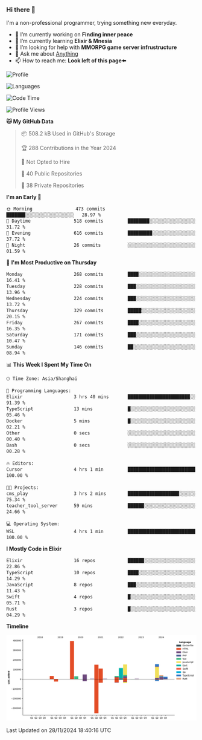 ### Hi there 👋

I'm a non-professional programmer, trying something new everyday.

<!--
**dyzdyz010/dyzdyz010** is a ✨ _special_ ✨ repository because its `README.md` (this file) appears on your GitHub profile.
-->

- 🔭 I’m currently working on **Finding inner peace**
- 🌱 I’m currently learning **Elixir & Mnesia**
- 🤔 I’m looking for help with **MMORPG game server infrustructure**
- 💬 Ask me about [Anything](https://github.com/dyzdyz010/dyzdyz010/issues)
- 📫 How to reach me: **Look left of this page⬅️**

<!-- - 👯 I’m looking to collaborate on
- 😄 Pronouns: ...
- ⚡ Fun fact: ...
 -->
 
![Profile](https://github-readme-stats.vercel.app/api?username=dyzdyz010&count_private=true&show_icons=true&theme=dracula)

![Languages](https://github-readme-stats.vercel.app/api/top-langs/?username=dyzdyz010&layout=compact&theme=dracula)

<!--START_SECTION:waka-->
![Code Time](http://img.shields.io/badge/Code%20Time-1%2C838%20hrs%2010%20mins-blue)

![Profile Views](http://img.shields.io/badge/Profile%20Views-0-blue)

**🐱 My GitHub Data** 

> 📦 508.2 kB Used in GitHub's Storage 
 > 
> 🏆 288 Contributions in the Year 2024
 > 
> 🚫 Not Opted to Hire
 > 
> 📜 40 Public Repositories 
 > 
> 🔑 38 Private Repositories 
 > 
**I'm an Early 🐤** 

```text
🌞 Morning                473 commits         ███████░░░░░░░░░░░░░░░░░░   28.97 % 
🌆 Daytime                518 commits         ████████░░░░░░░░░░░░░░░░░   31.72 % 
🌃 Evening                616 commits         █████████░░░░░░░░░░░░░░░░   37.72 % 
🌙 Night                  26 commits          ░░░░░░░░░░░░░░░░░░░░░░░░░   01.59 % 
```
📅 **I'm Most Productive on Thursday** 

```text
Monday                   268 commits         ████░░░░░░░░░░░░░░░░░░░░░   16.41 % 
Tuesday                  228 commits         ███░░░░░░░░░░░░░░░░░░░░░░   13.96 % 
Wednesday                224 commits         ███░░░░░░░░░░░░░░░░░░░░░░   13.72 % 
Thursday                 329 commits         █████░░░░░░░░░░░░░░░░░░░░   20.15 % 
Friday                   267 commits         ████░░░░░░░░░░░░░░░░░░░░░   16.35 % 
Saturday                 171 commits         ███░░░░░░░░░░░░░░░░░░░░░░   10.47 % 
Sunday                   146 commits         ██░░░░░░░░░░░░░░░░░░░░░░░   08.94 % 
```


📊 **This Week I Spent My Time On** 

```text
🕑︎ Time Zone: Asia/Shanghai

💬 Programming Languages: 
Elixir                   3 hrs 40 mins       ███████████████████████░░   91.39 % 
TypeScript               13 mins             █░░░░░░░░░░░░░░░░░░░░░░░░   05.46 % 
Docker                   5 mins              █░░░░░░░░░░░░░░░░░░░░░░░░   02.21 % 
Other                    0 secs              ░░░░░░░░░░░░░░░░░░░░░░░░░   00.40 % 
Bash                     0 secs              ░░░░░░░░░░░░░░░░░░░░░░░░░   00.28 % 

🔥 Editors: 
Cursor                   4 hrs 1 min         █████████████████████████   100.00 % 

🐱‍💻 Projects: 
cms_play                 3 hrs 2 mins        ███████████████████░░░░░░   75.34 % 
teacher_tool_server      59 mins             ██████░░░░░░░░░░░░░░░░░░░   24.66 % 

💻 Operating System: 
WSL                      4 hrs 1 min         █████████████████████████   100.00 % 
```

**I Mostly Code in Elixir** 

```text
Elixir                   16 repos            ██████░░░░░░░░░░░░░░░░░░░   22.86 % 
TypeScript               10 repos            ████░░░░░░░░░░░░░░░░░░░░░   14.29 % 
JavaScript               8 repos             ███░░░░░░░░░░░░░░░░░░░░░░   11.43 % 
Swift                    4 repos             █░░░░░░░░░░░░░░░░░░░░░░░░   05.71 % 
Rust                     3 repos             █░░░░░░░░░░░░░░░░░░░░░░░░   04.29 % 
```



**Timeline**

![Lines of Code chart](https://raw.githubusercontent.com/dyzdyz010/dyzdyz010/master/assets/bar_graph.png)


 Last Updated on 28/11/2024 18:40:16 UTC
<!--END_SECTION:waka-->

